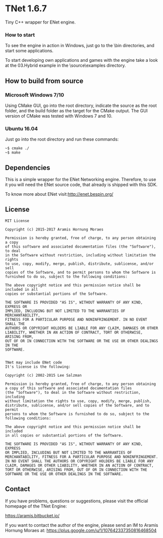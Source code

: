 # TNet 1.6.7

Tiny C++ wrapper for ENet engine.

### How to start

To see the engine in action in Windows, just go to the \bin directories, and start some applications. 
  
To start developing own applications and games with the engine take a look at the 03.Hybrid example in the \source\examples directory.

## How to build from source

### Microsoft Windows 7/10
Using CMake GUI, go into the root directory, indicate the source as the root folder, and the build folder as the target for the CMake output.
The GUI version of CMake was tested with Windows 7 and 10.

### Ubuntu 16.04
Just go into the root directory and run these commands:
```
~$ cmake ./
~$ make
```

## Dependencies

This is a simple wrapper for the ENet Networking engine. Therefore,
to use it you will need the ENet source code, that already is shipped with
this SDK.

To know more about ENet visit:http://enet.bespin.org/
	

## License
```
MIT License

Copyright (c) 2015-2017 Aramis Hornung Moraes

Permission is hereby granted, free of charge, to any person obtaining a copy
of this software and associated documentation files (the "Software"), to deal
in the Software without restriction, including without limitation the rights
to use, copy, modify, merge, publish, distribute, sublicense, and/or sell
copies of the Software, and to permit persons to whom the Software is
furnished to do so, subject to the following conditions:

The above copyright notice and this permission notice shall be included in all
copies or substantial portions of the Software.

THE SOFTWARE IS PROVIDED "AS IS", WITHOUT WARRANTY OF ANY KIND, EXPRESS OR
IMPLIED, INCLUDING BUT NOT LIMITED TO THE WARRANTIES OF MERCHANTABILITY,
FITNESS FOR A PARTICULAR PURPOSE AND NONINFRINGEMENT. IN NO EVENT SHALL THE
AUTHORS OR COPYRIGHT HOLDERS BE LIABLE FOR ANY CLAIM, DAMAGES OR OTHER
LIABILITY, WHETHER IN AN ACTION OF CONTRACT, TORT OR OTHERWISE, ARISING FROM,
OUT OF OR IN CONNECTION WITH THE SOFTWARE OR THE USE OR OTHER DEALINGS IN THE
SOFTWARE.


TNet may include ENet code
It's license is the following:

Copyright (c) 2002-2015 Lee Salzman

Permission is hereby granted, free of charge, to any person obtaining
a copy of this software and associated documentation files
(the "Software"), to deal in the Software without restriction, including
without limitation the rights to use, copy, modify, merge, publish,
distribute, sublicense, and/or sell copies of the Software, and to permit
persons to whom the Software is furnished to do so, subject to the
following conditions:

The above copyright notice and this permission notice shall be included
in all copies or substantial portions of the Software.

THE SOFTWARE IS PROVIDED "AS IS", WITHOUT WARRANTY OF ANY KIND, EXPRESS
OR IMPLIED, INCLUDING BUT NOT LIMITED TO THE WARRANTIES OF
MERCHANTABILITY, FITNESS FOR A PARTICULAR PURPOSE AND NONINFRINGEMENT.
IN NO EVENT SHALL THE AUTHORS OR COPYRIGHT HOLDERS BE LIABLE FOR ANY
CLAIM, DAMAGES OR OTHER LIABILITY, WHETHER IN AN ACTION OF CONTRACT,
TORT OR OTHERWISE, ARISING FROM, OUT OF OR IN CONNECTION WITH THE
SOFTWARE OR THE USE OR OTHER DEALINGS IN THE SOFTWARE.
```

## Contact

If you have problems, questions or suggestions, please visit the 
official homepage of the TNet Engine:
  
https://aramis.bitbucket.io/
  
If you want to contact the author of the engine, please send an IM to
Aramis Hornung Moraes at:
https://plus.google.com/u/1/107642337350816468504
